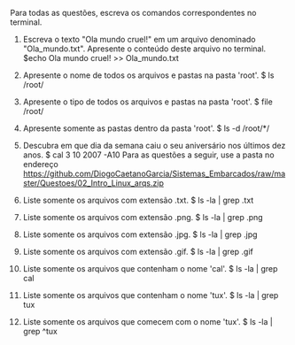 Para todas as questões, escreva os comandos correspondentes no terminal.

1. Escreva o texto "Ola mundo cruel!" em um arquivo denominado "Ola_mundo.txt". Apresente o conteúdo deste arquivo no terminal.
$echo Ola mundo cruel! >> Ola_mundo.txt

2. Apresente o nome de todos os arquivos e pastas na pasta 'root'.
$ ls /root/

3. Apresente o tipo de todos os arquivos e pastas na pasta 'root'.
$ file /root/
4. Apresente somente as pastas dentro da pasta 'root'.
$ ls -d /root/*/
5. Descubra em que dia da semana caiu o seu aniversário nos últimos dez anos.
$ cal 3 10 2007 -A10
Para as questões a seguir, use a pasta no endereço https://github.com/DiogoCaetanoGarcia/Sistemas_Embarcados/raw/master/Questoes/02_Intro_Linux_arqs.zip

6. Liste somente os arquivos com extensão .txt.
$ ls -la | grep .txt
7. Liste somente os arquivos com extensão .png.
$ ls -la | grep .png
8. Liste somente os arquivos com extensão .jpg.
$ ls -la | grep .jpg
9. Liste somente os arquivos com extensão .gif.
$ ls -la | grep .gif
10. Liste somente os arquivos que contenham o nome 'cal'.
$ ls -la | grep cal
11. Liste somente os arquivos que contenham o nome 'tux'.
$ ls -la | grep tux
12. Liste somente os arquivos que comecem com o nome 'tux'.
$ ls -la | grep ^tux
